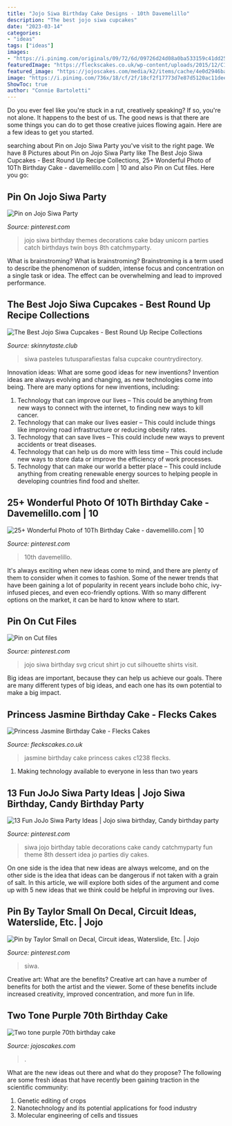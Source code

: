 ```yaml
---
title: "Jojo Siwa Birthday Cake Designs - 10th Davemelillo"
description: "The best jojo siwa cupcakes"
date: "2023-03-14"
categories:
- "ideas"
tags: ["ideas"]
images:
- "https://i.pinimg.com/originals/09/72/6d/09726d24d08a0ba533159c41dd2521e8.jpg"
featuredImage: "https://fleckscakes.co.uk/wp-content/uploads/2015/12/C1238.jpg"
featured_image: "https://jojoscakes.com/media/k2/items/cache/4e0d2946bafc44e656cf2886c0b75bb2_M.jpg"
image: "https://i.pinimg.com/736x/18/cf/2f/18cf2f17773d7e87d5120ac11dee7f7d.jpg"
ShowToc: true
author: "Connie Bartoletti"
---
```



Do you ever feel like you're stuck in a rut, creatively speaking? If so, you're not alone. It happens to the best of us. The good news is that there are some things you can do to get those creative juices flowing again. Here are a few ideas to get you started.

	

		
searching about Pin on Jojo Siwa Party you've visit to the right page. We have 8 Pictures about Pin on Jojo Siwa Party like The Best Jojo Siwa Cupcakes - Best Round Up Recipe Collections, 25+ Wonderful Photo of 10Th Birthday Cake - davemelillo.com | 10 and also Pin on Cut files. Here you go:
		
    
## Pin On Jojo Siwa Party

<img loading=lazy src="https://i.pinimg.com/736x/f9/89/76/f989760661807797b21d9375e5750ebd.jpg" onerror="this.onerror=null;this.src='https://tse2.mm.bing.net/th?id=OIP.0JumnmeijmvU6qElKL1tmAHaJ3&amp;pid=15.1';" alt="Pin on Jojo Siwa Party">

_Source: pinterest.com_

>jojo siwa birthday themes decorations cake bday unicorn parties catch birthdays twin boys 8th catchmyparty. 

	

What is brainstroming?
What is brainstroming? Brainstroming is a term used to describe the phenomenon of sudden, intense focus and concentration on a single task or idea. The effect can be overwhelming and lead to improved performance.

    
## The Best Jojo Siwa Cupcakes - Best Round Up Recipe Collections

<img loading=lazy src="https://skinnytaste.club/wp-content/uploads/2019/09/jojo-siwa-cupcakes-fresh-the-25-best-jojo-siwa-birthday-ideas-on-pinterest-of-jojo-siwa-cupcakes.jpg" onerror="this.onerror=null;this.src='https://tse1.mm.bing.net/th?id=OIP.91eP19CAcl4SqEnzgJy3AAHaNL&amp;pid=15.1';" alt="The Best Jojo Siwa Cupcakes - Best Round Up Recipe Collections">

_Source: skinnytaste.club_

>siwa pasteles tutusparafiestas falsa cupcake countrydirectory. 

	

Innovation ideas: What are some good ideas for new inventions?
Invention ideas are always evolving and changing, as new technologies come into being. There are many options for new inventions, including: 
1) Technology that can improve our lives – This could be anything from new ways to connect with the internet, to finding new ways to kill cancer. 
2) Technology that can make our lives easier – This could include things like improving road infrastructure or reducing obesity rates. 
3) Technology that can save lives – This could include new ways to prevent accidents or treat diseases. 
4) Technology that can help us do more with less time – This could include new ways to store data or improve the efficiency of work processes. 
5) Technology that can make our world a better place – This could include anything from creating renewable energy sources to helping people in developing countries find food and shelter.

    
## 25+ Wonderful Photo Of 10Th Birthday Cake - Davemelillo.com | 10

<img loading=lazy src="https://i.pinimg.com/originals/09/72/6d/09726d24d08a0ba533159c41dd2521e8.jpg" onerror="this.onerror=null;this.src='https://tse2.mm.bing.net/th?id=OIP.MQisplS93ytDUKymL9oIOQHaLm&amp;pid=15.1';" alt="25+ Wonderful Photo of 10Th Birthday Cake - davemelillo.com | 10">

_Source: pinterest.com_

>10th davemelillo. 

	

It's always exciting when new ideas come to mind, and there are plenty of them to consider when it comes to fashion. Some of the newer trends that have been gaining a lot of popularity in recent years include boho chic, ivy-infused pieces, and even eco-friendly options. With so many different options on the market, it can be hard to know where to start.

    
## Pin On Cut Files

<img loading=lazy src="https://i.pinimg.com/736x/18/cf/2f/18cf2f17773d7e87d5120ac11dee7f7d.jpg" onerror="this.onerror=null;this.src='https://tse2.mm.bing.net/th?id=OIP.xEAsQuf7-SNm6DuUMjOl3wHaFt&amp;pid=15.1';" alt="Pin on Cut files">

_Source: pinterest.com_

>jojo siwa birthday svg cricut shirt jo cut silhouette shirts visit. 

	

Big ideas are important, because they can help us achieve our goals. There are many different types of big ideas, and each one has its own potential to make a big impact. 

    
## Princess Jasmine Birthday Cake - Flecks Cakes

<img loading=lazy src="https://fleckscakes.co.uk/wp-content/uploads/2015/12/C1238.jpg" onerror="this.onerror=null;this.src='https://tse2.mm.bing.net/th?id=OIP.IEkrk-0QAoztmyA3cmW-AAHaHa&amp;pid=15.1';" alt="Princess Jasmine Birthday Cake - Flecks Cakes">

_Source: fleckscakes.co.uk_

>jasmine birthday cake princess cakes c1238 flecks. 

	

1. Making technology available to everyone in less than two years 

    
## 13 Fun JoJo Siwa Party Ideas | Jojo Siwa Birthday, Candy Birthday Party

<img loading=lazy src="https://i.pinimg.com/736x/e4/6e/aa/e46eaaff81cf4f4a5e9fee63343667d0.jpg" onerror="this.onerror=null;this.src='https://tse2.mm.bing.net/th?id=OIP.HwzYc8tuD1eQNQFw89WGOQHaLE&amp;pid=15.1';" alt="13 Fun JoJo Siwa Party Ideas | Jojo siwa birthday, Candy birthday party">

_Source: pinterest.com_

>siwa jojo birthday table decorations cake candy catchmyparty fun theme 8th dessert idea jo parties diy cakes. 

	

On one side is the idea that new ideas are always welcome, and on the other side is the idea that ideas can be dangerous if not taken with a grain of salt. In this article, we will explore both sides of the argument and come up with 5 new ideas that we think could be helpful in improving our lives.

    
## Pin By Taylor Small On Decal, Circuit Ideas, Waterslide, Etc. | Jojo

<img loading=lazy src="https://i.pinimg.com/736x/bf/1f/79/bf1f79e3f7cf60784322cda987e0db2e.jpg" onerror="this.onerror=null;this.src='https://tse2.mm.bing.net/th?id=OIP.UNAvK-zcwGNmu4ekSzZz3AHaF5&amp;pid=15.1';" alt="Pin by Taylor Small on Decal, Circuit ideas, Waterslide, Etc. | Jojo">

_Source: pinterest.com_

>siwa. 

	

Creative art: What are the benefits?
Creative art can have a number of benefits for both the artist and the viewer. Some of these benefits include increased creativity, improved concentration, and more fun in life.

    
## Two Tone Purple 70th Birthday Cake

<img loading=lazy src="https://jojoscakes.com/media/k2/items/cache/4e0d2946bafc44e656cf2886c0b75bb2_M.jpg" onerror="this.onerror=null;this.src='https://tse4.mm.bing.net/th?id=OIP.bfr9HuDjCtZXbDskgbi8EgAAAA&amp;pid=15.1';" alt="Two tone purple 70th birthday cake">

_Source: jojoscakes.com_

>. 

	

What are the new ideas out there and what do they propose?
The following are some fresh ideas that have recently been gaining traction in the scientific community: 
1. Genetic editing of crops
2. Nanotechnology and its potential applications for food industry
3. Molecular engineering of cells and tissues 

